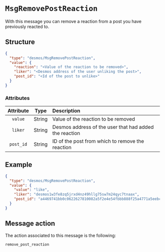 # `MsgRemovePostReaction`
With this message you can remove a reaction from a post you have previously reacted to.

## Structure
```json
{
  "type": "desmos/MsgRemovePostReaction",
  "value": {
    "reaction": "<Value of the reaction to be removed>",
    "liker": "<Desmos address of the user unliking the post>",
    "post_id": "<Id of the post to unlike>"
  }
}
```

### Attributes
| Attribute | Type | Description |
| :-------: | :----: | :-------- |
| `value` | String | Value of the reaction to be removed | 
| `liker` | String | Desmos address of the user that had added the reaction | 
| `post_id` | String | ID of the post from which to remove the reaction |

## Example
```json
{
  "type": "desmos/MsgRemovePostReaction",
  "value": {
    "value": "like",
    "liker": "desmos1w3fe8zq5jrxd4nz49hllg75sw7m24qyc7tnaax",
    "post_id": "a4469741bb0c0622627810082a5f2e4e54fbbb888f25a4771a5eebc697d30cfc"
  }
}
```

## Message action
The action associated to this message is the following: 

```
remove_post_reaction
```